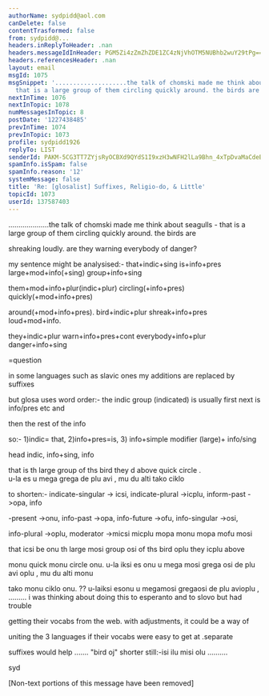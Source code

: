 ```yaml
---
authorName: sydpidd@aol.com
canDelete: false
contentTrasformed: false
from: sydpidd@...
headers.inReplyToHeader: .nan
headers.messageIdInHeader: PGM5Zi4zZmZhZDE1ZC4zNjVhOTM5NUBhb2wuY29tPg==
headers.referencesHeader: .nan
layout: email
msgId: 1075
msgSnippet: '....................the talk of chomski made me think about seagulls  -
  that is a large group of them circling quickly around. the birds are shreaking loudly.'
nextInTime: 1076
nextInTopic: 1078
numMessagesInTopic: 8
postDate: '1227438485'
prevInTime: 1074
prevInTopic: 1073
profile: sydpidd1926
replyTo: LIST
senderId: PAKM-5CG3TT7ZYjsRyOCBXd9QYdS1I9xzH3wNFH2lLa9Bhn_4xTpDvaMaCdeB8KibhQBlAje
spamInfo.isSpam: false
spamInfo.reason: '12'
systemMessage: false
title: 'Re: [glosalist] Suffixes, Religio-do, & Little'
topicId: 1073
userId: 137587403
---
```


....................the talk of chomski made me think about seagulls  -
that is a large group of them circling quickly around. the birds are 
 
shreaking loudly. are they  warning  everybody of danger?
 
my sentence might be analysised:-
that+indic+sing is+info+pres  large+mod+info(+sing) group+info+sing 
 
them+mod+info+plur(indic+plur) circling(+info+pres) quickly(+mod+info+pres) 
 
around(+mod+info+pres). bird+indic+plur shreak+info+pres loud+mod+info. 
 
they+indic+plur warn+info+pres+cont everybody+info+plur  danger+info+sing  
 
=question  
 
in some languages such as slavic ones my additions are replaced by suffixes 
 
but glosa uses word order:-
the indic group     (indicated) is usually first next is info/pres etc and 
 
then the rest of the info
 
so:-
1)indic= that, 2)info+pres=is, 3) info+simple modifier (large)+  info/sing 
 
head
indic, info+sing, info
 
that is th large group of ths bird they d above quick circle .   
u-la es u mega grega de plu avi , mu du alti tako ciklo 
 
to shorten:-
indicate-singular -> icsi, indicate-plural ->icplu,  inform-past ->opa, info
 
-present ->onu, info-past ->opa, info-future ->ofu, info-singular  ->osi, 
 
info-plural ->oplu, moderator ->micsi  micplu mopa monu mopa  mofu mosi       
 

that icsi be onu th large mosi group osi of ths bird oplu they icplu  above 
 
monu quick monu circle onu. 
u-la iksi es onu u mega mosi grega  osi de plu avi oplu , mu du alti monu 
 
tako monu ciklo onu.
?? u-laiksi esonu u megamosi gregaosi de plu  avioplu , .........
i was thinking about doing this to esperanto and to slovo  but had trouble 
 
getting their vocabs from the web. with adjustments, it could be a way of 
 
uniting the 3 languages if their vocabs were easy to get at .separate 
 
suffixes would help ....... "bird oj"
shorter still:-isi ilu misi  olu
..........
 
syd
 
 


[Non-text portions of this message have been removed]


